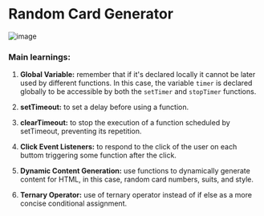 # Random Card Generator
![image](https://github.com/LourInf/LourInf-Random-Card-Generator/assets/117685514/97a0d727-1792-4434-bdb0-b98009642d3c)



### Main learnings:

1. **Global Variable:** remember that if it's declared locally it cannot be later used by different functions. In this case, the variable `timer` is declared globally to be accessible by both the `setTimer` and `stopTimer` functions.

2. **setTimeout:** to set a delay before using a function.
   
3. **clearTimeout:** to stop the execution of a function scheduled by setTimeout, preventing its repetition.
   
4. **Click Event Listeners:** to respond to the click of the user on each buttom triggering some function after the click.

5. **Dynamic Content Generation:** use functions to dynamically generate content for HTML, in this case, random card numbers, suits, and style.
  
6. **Ternary Operator:** use of ternary operator instead of if else as a more concise conditional assignment.
